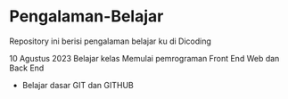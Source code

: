 # Pengalaman-Belajar
Repository ini berisi pengalaman belajar ku di Dicoding

10 Agustus 2023
Belajar kelas Memulai pemrograman Front End Web dan Back End
  * Belajar dasar GIT dan GITHUB
